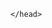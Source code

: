 <html>
	<head>
		<meta name="viewport" content="width=device-width, initial-scale=1, minimum-scale=1">
		
	</head>
 <body>
	<style>
		.embeddedServiceHelpButton .helpButton .uiButton {
		background-color: #005290;
		font-family: "Arial", sans-serif;
	}
	.embeddedServiceHelpButton .helpButton .uiButton:focus {
		outline: 1px solid #005290;
	}
	</style>
<script type='text/javascript' src='https://c.la3-c1-ia6.salesforceliveagent.com/content/g/js/59.0/deployment.js'></script>
<script type='text/javascript'>
liveagent.init('https://d.la3-c1-ia6.salesforceliveagent.com/chat', '572Ho000000kl8b', '00DHo000002Eet5');
</script>
<script type='text/javascript' src='https://service.force.com/embeddedservice/5.0/esw.min.js'></script>
<script type='text/javascript'>
	var initESW = function(gslbBaseURL) {
		embedded_svc.settings.displayHelpButton = true; //Or false
		embedded_svc.settings.language = ''; //For example, enter 'en' or 'en-US'

		//embedded_svc.settings.defaultMinimizedText = '...'; //(Defaults to Chat with an Expert)
		//embedded_svc.settings.disabledMinimizedText = '...'; //(Defaults to Agent Offline)

		//embedded_svc.settings.loadingText = ''; //(Defaults to Loading)
		//embedded_svc.settings.storageDomain = 'yourdomain.com'; //(Sets the domain for your deployment so that visitors can navigate subdomains during a chat session)

		// Settings for Chat
		//embedded_svc.settings.directToButtonRouting = function(prechatFormData) {
			// Dynamically changes the button ID based on what the visitor enters in the pre-chat form.
			// Returns a valid button ID.
		//};
		//embedded_svc.settings.prepopulatedPrechatFields = {}; //Sets the auto-population of pre-chat form fields
		//embedded_svc.settings.fallbackRouting = []; //An array of button IDs, user IDs, or userId_buttonId
		//embedded_svc.settings.offlineSupportMinimizedText = '...'; //(Defaults to Contact Us)
		  
//manually adding coupon cookies to the site
    document.cookie = "wex_cc_session=";
    document.cookie = "wex_cc_persistent=H1F|W7CP|EDH4|M41728";


var x = document.cookie;
var cookieValue='';
    console.log(x);
		  x.split(';').forEach(function(el) {
     
		     var y = el.split('=');
		     console.log(y);
		      console.log(y[1]);
		     // cookieValue[y[0].trim()] = y[1];
       		if( y[0].trim()==='wex_cc_persistent'){
		       	if(y[1]){
		     		 cookieValue = y[1].split('|')[0];
		       	}
      
      		}
		if(y[0].trim()==='wex_cc_session') {
 		if(y[1]){
     		 	cookieValue = y[1].split('|')[0];
      		 }
		}
 	  console.log(cookieValue);
	});
      console.log(cookieValue);
		
		embedded_svc.settings.extraPrechatFormDetails = [{
  		"label": "visitor URL",
  		"value": cookieValue,
  		"displayToAgent": true,
  		"transcriptFields" : ["Cookie_Value__c"]
		}
 ];
		embedded_svc.settings.enabledFeatures = ['LiveAgent'];
		embedded_svc.settings.entryFeature = 'LiveAgent';

		embedded_svc.init(
			'https://atg37-dev-ed.develop.my.salesforce.com',
			'https://atg37-dev-ed.develop.my.salesforce-sites.com/liveAgentSetupFlow',
			gslbBaseURL,
			'00DHo000002Eet5',
			'Chat_Team',
			{
				baseLiveAgentContentURL: 'https://c.la3-c1-ia6.salesforceliveagent.com/content',
				deploymentId: '572Ho000000kl8b',
				buttonId: '573Ho000000klAw',
				baseLiveAgentURL: 'https://d.la3-c1-ia6.salesforceliveagent.com/chat',
				eswLiveAgentDevName: 'Chat_Team',
				isOfflineSupportEnabled: true
			}
		);
	};

	if (!window.embedded_svc) {
		var s = document.createElement('script');
		s.setAttribute('src', 'https://atg37-dev-ed.develop.my.salesforce.com/embeddedservice/5.0/esw.min.js');
		s.onload = function() {
			initESW(null);
		};
		document.body.appendChild(s);
	} else {
		initESW('https://service.force.com');
	}
</script>
</body>
</html>
